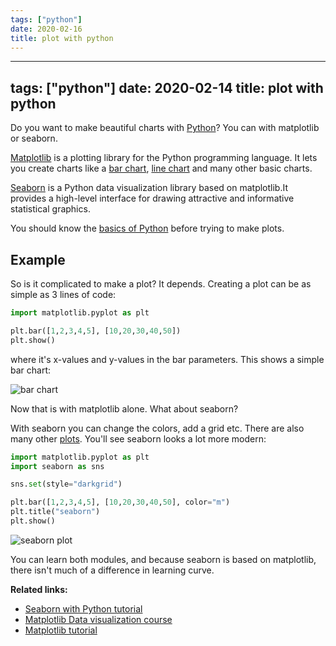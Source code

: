 ```yaml
---
tags: ["python"]
date: 2020-02-16
title: plot with python
---
```

---
tags: ["python"]
date: 2020-02-14
title: plot with python
---
Do you want to make beautiful charts with <a href="https://python.org">Python</a>? You can with matplotlib or seaborn.

<a href="https://matplotlib.org/">Matplotlib</a> is a plotting library for the Python programming language. It lets you create charts like a <a href="https://pythonbasics.org/matplotlib-bar-chart/">bar chart</a>, <a href="https://pythonbasics.org/matplotlib-line-chart/">line chart</a> and many other basic charts.

<a href="https://seaborn.pydata.org/">Seaborn</a> is a Python data visualization library based on matplotlib.It provides a high-level interface for drawing attractive and informative statistical graphics.

You should know the <a href="https://pythonbasics.org">basics of Python</a> before trying to make plots.

## Example

So is it complicated to make a plot? It depends. Creating a plot can be as simple as 3 lines of code:

```python
import matplotlib.pyplot as plt

plt.bar([1,2,3,4,5], [10,20,30,40,50])
plt.show()
```

where it's x-values and y-values in the bar parameters. This shows a simple bar chart:

![bar chart](https://dev-to-uploads.s3.amazonaws.com/i/32bqx2dj61ejgbepq5ta.png)

Now that is with matplotlib alone. What about seaborn?

With seaborn you can change the colors, add a grid etc. There are also many other <a href="https://seaborn.pydata.org/examples/index.html">plots</a>. You'll see seaborn looks a lot more modern:

```python
import matplotlib.pyplot as plt
import seaborn as sns

sns.set(style="darkgrid")

plt.bar([1,2,3,4,5], [10,20,30,40,50], color="m")
plt.title("seaborn")
plt.show()
```

![seaborn plot](https://dev-to-uploads.s3.amazonaws.com/i/ll5s80m7xlgujxomqcz2.png)

You can learn both modules, and because seaborn is based on matplotlib, there isn't much of a difference in learning curve.

**Related links:**
* <a href="https://pythonbasics.org/seaborn-distplot/">Seaborn with Python tutorial</a>
* <a href="https://gumroad.com/l/mpdp">Matplotlib Data visualization course</a>
* <a href="https://pythonspot.com/matplotlib-line-chart/">Matplotlib tutorial</a>
